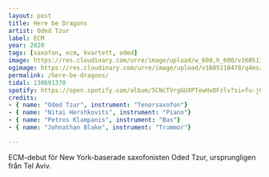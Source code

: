 ```yaml
---
layout: post
title: Here be Dragons
artist: Oded Tzur
label: ECM
year: 2020
tags: [saxofon, ecm, kvartett, oded]
image: https://res.cloudinary.com/urre/image/upload/w_600,h_600/v1605118337/screenshots/esok96ye2cg2v0mefnal.jpg
ogimage: https://res.cloudinary.com/urre/image/upload/v1605118478/q4mszrxvoadzcde9kj7w.jpg
permalink: /here-be-dragons/
tidal: 130691370
spotify: https://open.spotify.com/album/5CNcTVrgGUXPTewHvOFzlv?si=fu-jGld0TyKC6Jktnqv2gw
credits:
- { name: "Oded Tzur", instrument: "Tenorsaxofon"}
- { name: "Nitai Hershkovits", instrument: "Piano"}
- { name: "Petros Klampanis", instrument: "Bas"}
- { name: "Johnathan Blake", instrument: "Trummor"}

---
```


ECM-debut för New York-baserade saxofonisten Oded Tzur, ursprungligen från Tel Aviv.
